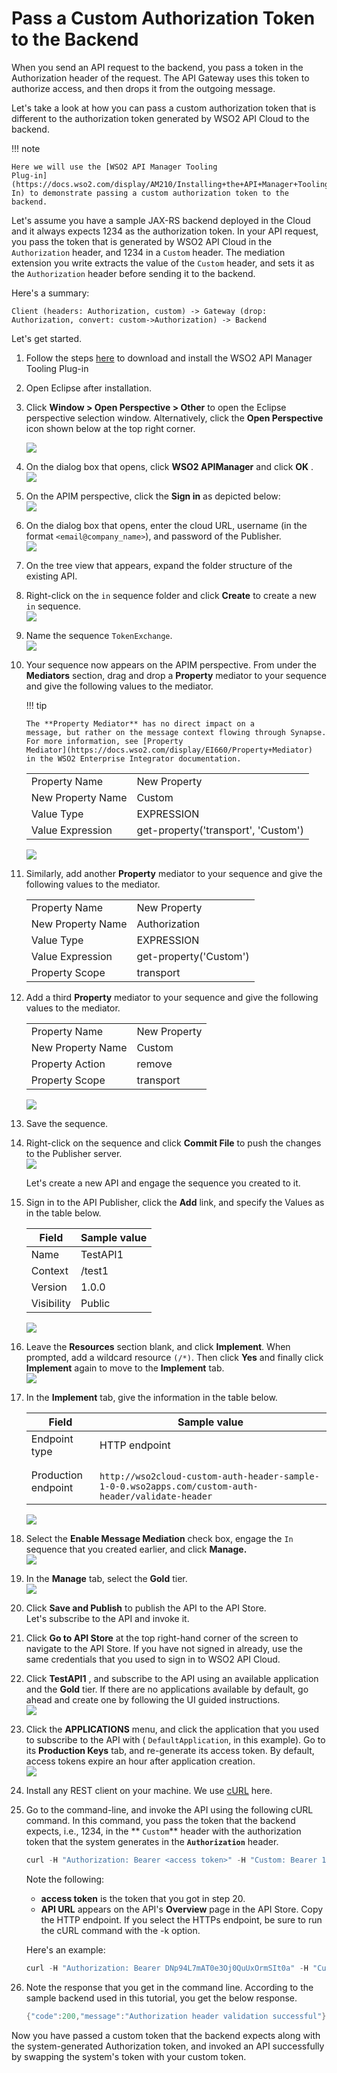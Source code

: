 # Pass a Custom Authorization Token to the Backend

When you send an API request to the backend, you pass a token in the
Authorization header of the request. The API Gateway uses this token to
authorize access, and then drops it from the outgoing message. 

Let's take a look at how you can pass a custom authorization token that
is different to the authorization token generated by WSO2 API Cloud to
the backend.

!!! note
    
    Here we will use the [WSO2 API Manager Tooling
    Plug-in](https://docs.wso2.com/display/AM210/Installing+the+API+Manager+Tooling+Plug-In) to demonstrate passing a custom authorization token to the backend.

Let's assume you have a sample JAX-RS backend deployed in the
Cloud and it always expects 1234 as the authorization token. In your API
request, you pass the token that is generated by WSO2 API Cloud in the
`Authorization` header, and 1234 in a
`Custom` header. The mediation extension you write
extracts the value of the `Custom` header, and sets
it as the `Authorization` header before sending it
to the backend.

Here's a summary:

`Client (headers: Authorization, custom) -> Gateway (drop: Authorization, convert: custom->Authorization) -> Backend`                     


Let's get started.

1. Follow the steps [here](https://docs.wso2.com/display/AM210/Installing+the+API+Manager+Tooling+Plug-In) to download and install the WSO2 API Manager Tooling Plug-in
    
2. Open Eclipse after installation.

3. Click **Window > Open Perspective > Other** to open the Eclipse
   perspective selection window. Alternatively, click the **Open
   Perspective** icon shown below at the top right corner.

    ![](../../assets/img/learn/backend-integration/eclipse-open-perspective.png)

4. On the dialog box that opens, click **WSO2 APIManager** and click
   **OK** .  
    ![](../../assets/img/learn/backend-integration/click-wso2-api-manager.png)

5. On the APIM perspective, click the **Sign in** as depicted below:  
    ![](../../assets/img/learn/backend-integration/sign-in.png)

6. On the dialog box that opens, enter the cloud URL, username (in
   the format `<email@company_name>`), and password
   of the Publisher.  
    ![](../../assets/img/learn/backend-integration/add-registry.png)

7. On the tree view that appears, expand the folder structure of the
   existing API.

8. Right-click on the `in` sequence folder and click
   **Create** to create a new `in` sequence.  
   ![](../../assets/img/learn/backend-integration/create-in-sequence.png) 

9. Name the sequence `TokenExchange`.  
   ![](../../assets/img/learn/backend-integration/name-the-sequence.png)

10. Your sequence now appears on the APIM perspective. From under the
    **Mediators** section, drag and drop a **Property** mediator to your
    sequence and give the following values to the mediator.

    !!! tip
    
        The **Property Mediator** has no direct impact on a
        message, but rather on the message context flowing through Synapse.
        For more information, see [Property
        Mediator](https://docs.wso2.com/display/EI660/Property+Mediator)
        in the WSO2 Enterprise Integrator documentation.
    

    |                   |                                     |
    |-------------------|-------------------------------------|
    | Property Name     | New Property                        |
    | New Property Name | Custom                              |
    | Value Type        | EXPRESSION                          |
    | Value Expression  | get-property('transport', 'Custom') |

    ![](../../assets/img/learn/backend-integration/new-property-mediator.png) 

11. Similarly, add another **Property** mediator to your sequence and
    give the following values to the mediator.

    |                   |                        |
    |-------------------|------------------------|
    | Property Name     | New Property           |
    | New Property Name | Authorization          |
    | Value Type        | EXPRESSION             |
    | Value Expression  | get-property('Custom') |
    | Property Scope    | transport              |


12. Add a third **Property** mediator to your sequence and give the
    following values to the mediator.

    |                   |              |
    |-------------------|--------------|
    | Property Name     | New Property |
    | New Property Name | Custom       |
    | Property Action   | remove       |
    | Property Scope    | transport    |

    ![](../../assets/img/learn/backend-integration/add-property-mediator.png)

13. Save the sequence.

14. Right-click on the sequence and click **Commit File** to push the
    changes to the Publisher server.  
    ![](../../assets/img/learn/backend-integration/commit-file.png)

    Let's create a new API and engage the sequence you created to it.

15. Sign in to the API Publisher, click the **Add** link, and specify the
    Values as in the table below.

    | Field      | Sample value |
    |------------|--------------|
    | Name       | TestAPI1     |
    | Context    | /test1       |
    | Version    | 1.0.0        |
    | Visibility | Public       |

    ![](../../assets/img/learn/backend-integration/design-api.png)

16. Leave the **Resources** section blank, and click **Implement**. When
    prompted, add a wildcard resource `(/*)`. Then click **Yes** and finally
    click **Implement** again to move to the **Implement** tab.  
    ![](../../assets/img/learn/backend-integration/add-wildcard-resource.png)

17. In the **Implement** tab, give the information in the table below.

    | Field               | Sample value                                                                                                                                                       |
    |---------------------|--------------------------------------------------------------------------------------------------------------------------------------------------------------------|
    | Endpoint type       | HTTP endpoint                                                                                                                                                      |
    | Production endpoint | `                                 http://wso2cloud-custom-auth-header-sample-1-0-0.wso2apps.com/custom-auth-header/validate-header                               ` |

    ![](../../assets/img/learn/backend-integration/implement.png)

18. Select the **Enable Message Mediation** check box, engage the
    `In` sequence that you created earlier, and click
    **Manage.**  
    ![](../../assets/img/learn/backend-integration/enable-message-mediation.png)  

19. In the **Manage** tab, select the **Gold** tier.  
    ![](../../assets/img/learn/backend-integration/select-gold-tier.png)

20. Click **Save and Publish** to publish the API to the API Store.  
    Let's subscribe to the API and invoke it.

21. Click **Go to API Store** at the
    top right-hand corner of the screen to navigate to the API Store. If you have not signed in
   already, use the same credentials that you used to sign in to WSO2 API
   Cloud.

22. Click **TestAPI1** , and subscribe to the API using an available
    application and the **Gold** tier. If there are no applications
    available by default, go ahead and create one by following the UI guided instructions.  
    ![](../../assets/img/learn/backend-integration/subscribe.png)

23. Click the **APPLICATIONS** menu, and click the application that you
    used to subscribe to the API with (
    `DefaultApplication`, in this example). Go to
    its **Production Keys** tab, and re-generate its access token. By
    default, access tokens expire an hour after application creation.  
    ![](../../assets/img/learn/backend-integration/regenerate-access-token.png)

24. Install any REST client on your machine. We use
    [cURL](http://curl.haxx.se/download.html) here.

25. Go to the command-line, and invoke the API using the following cURL
    command. In this command, you pass the token that the backend
    expects, i.e., 1234, in the ** `Custom`**
    header with the authorization token that the system generates in the
    **`Authorization`** header.

    ``` java
    curl -H "Authorization: Bearer <access token>" -H "Custom: Bearer 1234" <API URL>
    ```

    Note the following:

    -   **access token** is the token that you got in step 20.
    -   **API URL** appears on the API's **Overview** page in the
        API Store. Copy the HTTP endpoint. If you select the HTTPs
        endpoint, be sure to run the cURL command with the -k option.

    Here's an example:

    ``` java
    curl -H "Authorization: Bearer DNp94L7mAT0e3Oj0QuUxOrmSIt0a" -H "Custom: Bearer 1234" 'http://gateway.api.cloud.wso2.com:8280/t/companyn1/test1/1.0.0'
    ```

26. Note the response that you get in the command line. According to the
    sample backend used in this tutorial, you get the below response.

    ``` java
    {"code":200,"message":"Authorization header validation successful"}
    ```

Now you have passed a custom token that the backend expects
along with the system-generated Authorization token, and invoked an API
successfully by swapping the system's token with your custom token.
